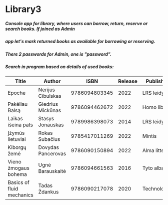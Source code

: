 # Library3
##### Console app for library, where users can borrow, return, reserve or search books. If joined as Admin
##### app let's mark returned books as available for borrowing or reserving.
##### There 2 passwords for Admin, one is "password".
##### Search in program based on details of used books:


Title | Author | ISBN | Release | Publisher | Genre
------------- | ------------- | ------------- | ------------- | ------------- | -------------  
Epoche | Nerijus Cibulskas | 9786094803345 | 2022 | LRS leidykla | poezija
Pakėliau Balsą | Giedrius Mickūnas | 9786094462672 | 2022 | Homo liber | poezija
Laikas išeina pats | Stasys Jonauskas | 9789986398073 | 2014 | LRS leidykla | poezija
Įžymūs lietuviai | Rokas Subačius | 9785417011269 | 2022 | Mintis | biografija
Kiborgų žemė | Dovydas Pancerovas | 9786090150894 | 2022 | Alma littera | karo istorija
Vieno žmogaus bohema | Ugnė Barauskaitė | 9786094661563 | 2016 | Tyto alba | grožinė literatūra
Basics of fluid mechanics | Tadas Ždankus | 9786090217078 | 2020 | Technologija | fizika


